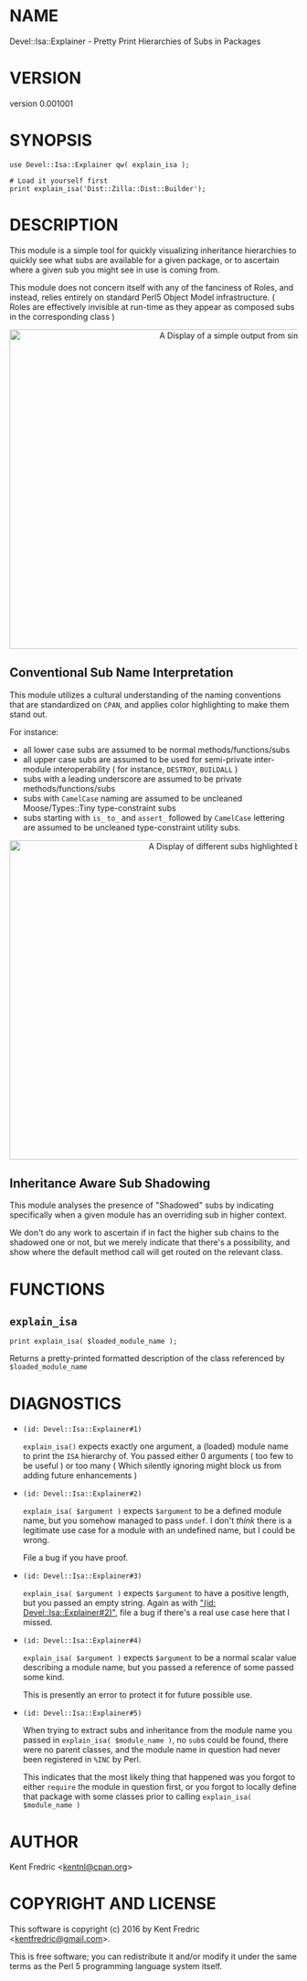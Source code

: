 # NAME

Devel::Isa::Explainer - Pretty Print Hierarchies of Subs in Packages

# VERSION

version 0.001001

# SYNOPSIS

    use Devel::Isa::Explainer qw( explain_isa );

    # Load it yourself first
    print explain_isa('Dist::Zilla::Dist::Builder');

# DESCRIPTION

This module is a simple tool for quickly visualizing inheritance hierarchies to quickly
see what subs are available for a given package, or to ascertain where a given sub
you might see in use is coming from.

This module does not concern itself with any of the fanciness of Roles, and instead, relies entirely
on standard Perl5 Object Model infrastructure. ( Roles are effectively invisible at run-time as
they appear as composed subs in the corresponding class )

<div>
    <center><img alt="A Display of a simple output from simple usage" src="http://kentnl.github.io/screenshots/Devel-Isa-Explainer/0/c3.png" width="820" height="559" /></center>
</div>

## Conventional Sub Name Interpretation

This module utilizes a cultural understanding of the naming conventions that are standardized
on `CPAN`, and applies color highlighting to make them stand out.

For instance:

- all lower case subs are assumed to be normal methods/functions/subs
- all upper case subs are assumed to be used for semi-private inter-module interoperability
( for instance, `DESTROY`, `BUILDALL` )
- subs with a leading underscore are assumed to be private methods/functions/subs
- subs with `CamelCase` naming are assumed to be uncleaned Moose/Types::Tiny type-constraint subs
- subs starting with `is_` `to_` and `assert_` followed by `CamelCase` lettering are assumed to
be uncleaned type-constraint utility subs.

<div>
    <center><img alt="A Display of different subs highlighted by convention" src="http://kentnl.github.io/screenshots/Devel-Isa-Explainer/0/c2.png" width="820" height="559" /></center>
</div>

## Inheritance Aware Sub Shadowing

This module analyses the presence of "Shadowed" subs by indicating specifically
when a given module has an overriding sub in higher context.

We don't do any work to ascertain if in fact the higher sub chains to the shadowed one or
not, but we merely indicate that there's a possibility, and show where the default method
call will get routed on the relevant class.

# FUNCTIONS

## `explain_isa`

    print explain_isa( $loaded_module_name );

Returns a pretty-printed formatted description of the class referenced by `$loaded_module_name`

# DIAGNOSTICS

- `(id: Devel::Isa::Explainer#1)`

    `explain_isa()` expects exactly one argument, a (loaded) module name to print
    the `ISA` hierarchy of. You passed either 0 arguments ( too few to be useful )
    or too many ( Which silently ignoring might block us from adding future enhancements )

- `(id: Devel::Isa::Explainer#2)`

    `explain_isa( $argument )` expects `$argument` to be a defined module name, but you
    somehow managed to pass `undef`. I don't _think_ there is a legitimate use case for a
    module with an undefined name, but I could be wrong.

    File a bug if you have proof.

- `(id: Devel::Isa::Explainer#3)`

    `explain_isa( $argument )` expects `$argument` to have a positive length, but you passed
    an empty string. Again as with ["(id: Devel::Isa::Explainer#2)"](#id-devel-isa-explainer-2), file a bug if there's a
    real use case here that I missed.

- `(id: Devel::Isa::Explainer#4)`

    `explain_isa( $argument )` expects `$argument` to be a normal scalar value describing
    a module name, but you passed a reference of some passed some kind.

    This is presently an error to protect it for future possible use.

- `(id: Devel::Isa::Explainer#5)`

    When trying to extract subs and inheritance from the module name you passed in
    `explain_isa( $module_name )`, no `sub`s could be found, there were no parent classes,
    and the module name in question had never been registered in `%INC` by Perl.

    This indicates that the most likely thing that happened was you forgot to either `require`
    the module in question first, or you forgot to locally define that package with some classes
    prior to calling `explain_isa( $module_name )`

# AUTHOR

Kent Fredric &lt;kentnl@cpan.org>

# COPYRIGHT AND LICENSE

This software is copyright (c) 2016 by Kent Fredric &lt;kentfredric@gmail.com>.

This is free software; you can redistribute it and/or modify it under
the same terms as the Perl 5 programming language system itself.
